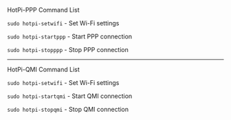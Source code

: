 HotPi-PPP Command List

`sudo hotpi-setwifi` - Set Wi-Fi settings

`sudo hotpi-startppp` - Start PPP connection

`sudo hotpi-stopppp` - Stop PPP connection

--------------------------------------------

HotPi-QMI Command List

`sudo hotpi-setwifi` - Set Wi-Fi settings

`sudo hotpi-startqmi` - Start QMI connection

`sudo hotpi-stopqmi` - Stop QMI connection
